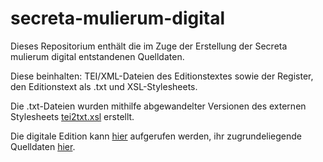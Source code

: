 # secreta-mulierum-digital
Dieses Repositorium enthält die im Zuge der Erstellung der Secreta mulierum digital entstandenen Quelldaten.

Diese beinhalten: 
TEI/XML-Dateien des Editionstextes sowie der Register, 
den Editionstext als .txt und 
XSL-Stylesheets. 

Die .txt-Dateien wurden mithilfe abgewandelter Versionen des externen Stylesheets [tei2txt.xsl](https://git.hab.de/iglesia/hainhofer-xslts/-/blob/master/tei2txt.xsl) erstellt. 

Die digitale Edition kann [hier](https://secretamulierum.pages.dev) aufgerufen werden, ihr zugrundeliegende Quelldaten [hier](https://github.com/secmul/secretamulierum).
